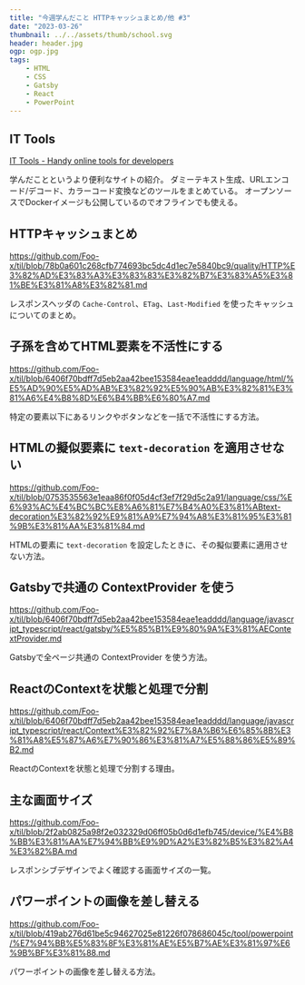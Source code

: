 ```yaml
---
title: "今週学んだこと HTTPキャッシュまとめ/他 #3"
date: "2023-03-26"
thumbnail: ../../assets/thumb/school.svg
header: header.jpg
ogp: ogp.jpg
tags:
    - HTML
    - CSS
    - Gatsby
    - React
    - PowerPoint
---
```


## IT Tools

[IT Tools - Handy online tools for developers](https://it-tools.tech/)

学んだことというより便利なサイトの紹介。
ダミーテキスト生成、URLエンコード/デコード、カラーコード変換などのツールをまとめている。
オープンソースでDockerイメージも公開しているのでオフラインでも使える。


## HTTPキャッシュまとめ

https://github.com/Foo-x/til/blob/78b0a601c268cfb774693bc5dc4d1ec7e5840bc9/quality/HTTP%E3%82%AD%E3%83%A3%E3%83%83%E3%82%B7%E3%83%A5%E3%81%BE%E3%81%A8%E3%82%81.md

レスポンスヘッダの `Cache-Control`、`ETag`、`Last-Modified` を使ったキャッシュについてのまとめ。


## 子孫を含めてHTML要素を不活性にする

https://github.com/Foo-x/til/blob/6406f70bdff7d5eb2aa42bee153584eae1eadddd/language/html/%E5%AD%90%E5%AD%AB%E3%82%92%E5%90%AB%E3%82%81%E3%81%A6%E4%B8%8D%E6%B4%BB%E6%80%A7.md

特定の要素以下にあるリンクやボタンなどを一括で不活性にする方法。


## HTMLの擬似要素に `text-decoration` を適用させない

https://github.com/Foo-x/til/blob/0753535563e1eaa86f0f05d4cf3ef7f29d5c2a91/language/css/%E6%93%AC%E4%BC%BC%E8%A6%81%E7%B4%A0%E3%81%ABtext-decoration%E3%82%92%E9%81%A9%E7%94%A8%E3%81%95%E3%81%9B%E3%81%AA%E3%81%84.md

HTMLの要素に `text-decoration` を設定したときに、その擬似要素に適用させない方法。


## Gatsbyで共通の ContextProvider を使う

https://github.com/Foo-x/til/blob/6406f70bdff7d5eb2aa42bee153584eae1eadddd/language/javascript_typescript/react/gatsby/%E5%85%B1%E9%80%9A%E3%81%AEContextProvider.md

Gatsbyで全ページ共通の ContextProvider を使う方法。


## ReactのContextを状態と処理で分割

https://github.com/Foo-x/til/blob/6406f70bdff7d5eb2aa42bee153584eae1eadddd/language/javascript_typescript/react/Context%E3%82%92%E7%8A%B6%E6%85%8B%E3%81%A8%E5%87%A6%E7%90%86%E3%81%A7%E5%88%86%E5%89%B2.md

ReactのContextを状態と処理で分割する理由。


## 主な画面サイズ

https://github.com/Foo-x/til/blob/2f2ab0825a98f2e032329d06ff05b0d6d1efb745/device/%E4%B8%BB%E3%81%AA%E7%94%BB%E9%9D%A2%E3%82%B5%E3%82%A4%E3%82%BA.md

レスポンシブデザインでよく確認する画面サイズの一覧。


## パワーポイントの画像を差し替える

https://github.com/Foo-x/til/blob/419ab276d61be5c94627025e81226f078686045c/tool/powerpoint/%E7%94%BB%E5%83%8F%E3%81%AE%E5%B7%AE%E3%81%97%E6%9B%BF%E3%81%88.md

パワーポイントの画像を差し替える方法。
